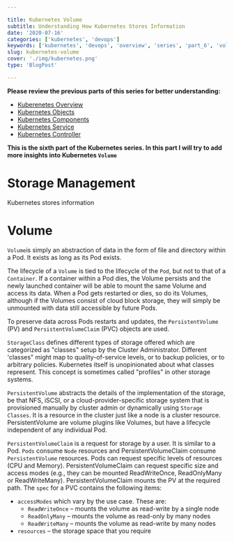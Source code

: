 ```yaml
---

title: Kubernetes Volume
subtitle: Understanding How Kubernetes Stores Information
date: '2020-07-16'
categories: ['kubernetes', 'devops']
keywords: ['kubernetes', 'devops', 'overview', 'series', 'part_6', 'volume']
slug: kubernetes-volume
cover: './img/kubernetes.png'
type: 'BlogPost'

---
```


__Please review the previous parts of this series for better understanding:__ 
- [Kuberenetes Overview](https://codeanit.com/posts/kubernetes-overview)
- [Kubernetes Objects](https://codeanit.com/posts/kubernetes-objects)
- [Kubernetes Components](https://codeanit.com/posts/kubernetes-components)
- [Kubernetes Service](https://codeanit.com/posts/kubernetes-services)
- [Kubernetes Controller](https://codeanit.com/posts/kubernetes-controllers)

__This is the sixth part of the Kubernetes series. In this part I will try to add more insights into Kubernetes `Volume`__

# Storage Management
Kubernetes stores information 

# **Volume** 
`Volume`is simply an abstraction of data in the form of file and directory within a Pod. It exists as long as its Pod exists.

The lifecycle of a `Volume` is tied to the lifecycle of the `Pod`, but not to that of a `Container`. If a container within a Pod dies, the Volume persists and the newly launched container will be able to mount the same Volume and access its data. When a Pod gets restarted or dies, so do its Volumes, although if the Volumes consist of cloud block storage, they will simply be unmounted with data still accessible by future Pods.

To preserve data across Pods restarts and updates, the `PersistentVolume` (PV) and `PersistentVolumeClaim` (PVC) objects are used.

`StorageClass` defines different types of storage offered which are categorized as "classes" setup by the Cluster Administrator. Different 'classes" might map to quality-of-service levels, or to backup policies, or to arbitrary policies. Kubernetes itself is unopinionated about what classes represent. This concept is sometimes called "profiles" in other storage systems.

`PersistentVolume` abstracts the details of the implementation of the storage, be that NFS, iSCSI, or a cloud-provider-specific storage system that is provisioned manually by cluster admin or dynamically using `Storage Classes`. It is a resource in the cluster just like a node is a cluster resource. PersistentVolume are volume plugins like Volumes, but have a lifecycle independent of any individual Pod.

`PersistentVolumeClaim` is a request for storage by a user. It is similar to a Pod. `Pods` consume `Node` resources and PersistentVolumeClaim consume `PersistentVolume` resources. Pods can request specific levels of resources (CPU and Memory). PersistentVolumeClaim can request specific size and access modes (e.g., they can be mounted ReadWriteOnce, ReadOnlyMany or ReadWriteMany). PersistentVolumeClaim mounts the PV at the required path. The `spec` for a PVC contains the following items:
- `accessModes` which vary by the use case. These are:
  - `ReadWriteOnce` – mounts the volume as read-write by a single node
  - `ReadOnlyMany` – mounts the volume as read-only by many nodes
  - `ReadWriteMany` – mounts the volume as read-write by many nodes
- `resources` – the storage space that you require
